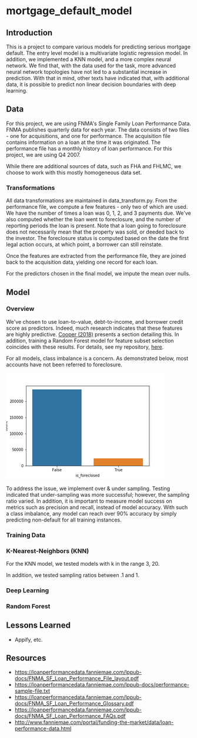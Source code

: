 # mortgage_default_model

## Introduction

This is a project to compare various models for predicting serious 
mortgage default. The entry level model is a multivariate logistic 
regression model. In addition, we implemented a KNN model, and a 
more complex neural network. We find that, with the data used for
the task, more advanced neural network topologies have not led to
a substantial increase in prediction. With that in mind, other texts
have indicated that, with additional data, it is possible to predict
non linear decision boundaries with deep learning. 

## Data

For this project, we are using FNMA's Single Family Loan Performance
Data. FNMA publishes quarterly data for each year. The data consists
of two files - one for acquisitions, and one for performance. The 
acquisition file contains information on a loan at the time it was
originated. The performance file has a monthly history of loan 
performance. For this project, we are using Q4 2007. 

While there are additional sources of data, such as FHA and FHLMC, 
we choose to work with this mostly homogeneous data set. 

### Transformations

All data transformations are maintained in data_transform.py. From
the performance file, we compute a few features - only two of which
are used. We have the number of times a loan was 0, 1, 2, and 3 
payments due. We've also computed whether the loan went to 
foreclosure, and the number of reporting periods the loan is
present. Note that a loan going to foreclosure does not necessarily
mean that the property was sold, or deeded back to the investor. 
The foreclosure status is computed based on the date the first
legal action occurs, at which point, a borrower can still reinstate.

Once the features are extracted from the performance file, they are
joined back to the acquisition data, yielding one record for each
loan. 

For the predictors chosen in the final model, we impute the mean over
nulls.

## Model

### Overview

We've chosen to use loan-to-value, debt-to-income, and borrower
credit score as predictors. Indeed, much research indicates that
these features are highly predictive. [Cooper (2018)][1] presents 
a section detailing this. In addition, training a Random Forest 
model for feature subset selection coincides with these results.
For details, see my repository, [here][2].

For all models, class imbalance is a concern. As demonstrated
below, most accounts have not been referred to foreclosure.

![Alt](https://raw.githubusercontent.com/dgillis91/mortgage_default_model/master/analysis/fc_stat_freq.png)

To address the issue, we implement over & under sampling. Testing
indicated that under-sampling was more successful; however, the
sampling ratio varied. In addition, it is important to measure
model success on metrics such as precision and recall, instead of
model accuracy. With such a class imbalance, any model can reach
over 90% accuracy by simply predicting non-default for all 
training instances.

### Training Data

### K-Nearest-Neighbors (KNN)

For the KNN model, we tested models with k in the range 3, 20. 

In addition, we tested sampling ratios between .1 and 1. 

### Deep Learning

### Random Forest

## Lessons Learned
* Appify, etc.


## Resources
* https://loanperformancedata.fanniemae.com/lppub-docs/FNMA_SF_Loan_Performance_File_layout.pdf
* https://loanperformancedata.fanniemae.com/lppub-docs/performance-sample-file.txt
* https://loanperformancedata.fanniemae.com/lppub-docs/FNMA_SF_Loan_Performance_Glossary.pdf
* https://loanperformancedata.fanniemae.com/lppub-docs/FNMA_SF_Loan_Performance_FAQs.pdf
* http://www.fanniemae.com/portal/funding-the-market/data/loan-performance-data.html

[1]: https://www.researchgate.net/publication/330303425_A_Deep_Learning_Prediction_Model_for_Mortgage_Default_A_Deep_Learning_Prediction_Model_for_Mortgage_Default "Cooper, Michael. (2018). A Deep Learning Prediction Model for Mortgage Default A Deep Learning Prediction Model for Mortgage Default. 10.13140/RG.2.2.21506.12487."
[2]: https://github.com/dgillis91/fnma_loan_performance "Random Forest Model over FNMA Mortgage Default Data"